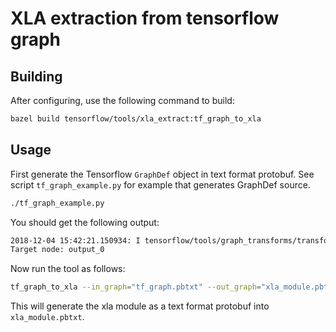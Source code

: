 # XLA extraction from tensorflow graph

## Building
After configuring, use the following command to build:
```bash
bazel build tensorflow/tools/xla_extract:tf_graph_to_xla
```


## Usage
First generate the Tensorflow `GraphDef` object in text format protobuf. See script `tf_graph_example.py` for example that generates GraphDef source.

```bash
./tf_graph_example.py
```

You should get the following output:

```bash
2018-12-04 15:42:21.150934: I tensorflow/tools/graph_transforms/transform_graph.cc:317] Applying strip_unused_nodes
Target node: output_0
```

Now run the tool as follows:

```bash
tf_graph_to_xla --in_graph="tf_graph.pbtxt" --out_graph="xla_module.pbtxt" --target_node="output_0:0"
```

This will generate the xla module as a text format protobuf into `xla_module.pbtxt`.

